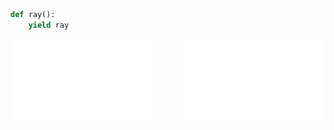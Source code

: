 ```py
def ray():
    yield ray
```

<div style="display: flex; justify-content: space-between; align-items: center;">
  <img src="https://github.com/YieldRay/github-stats/raw/master/generated/overview.svg" width="45%"/>
  <img src="https://github.com/YieldRay/github-stats/raw/master/generated/languages.svg" width="45%"/>
</div>
